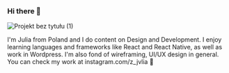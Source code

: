 ### Hi there 👋

![Projekt bez tytułu (1)](https://user-images.githubusercontent.com/106348658/170576559-bca17fea-d0f4-446d-8a31-0b471e946e77.png)


I'm Julia from Poland and I do content on Design and Development. I enjoy learning languages and frameworks like React and React Native, as well as work in Wordpress. I'm also fond of wireframing, UI/UX design in general. You can check my work at instagram.com/z_jvlia 👀

